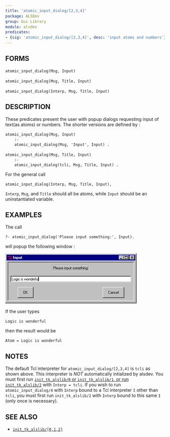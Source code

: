 ```yaml
---
title: 'atomic_input_dialog/[2,3,4]'
package: ALSDev
group: Gui Library
module: alsdev
predicates:
- {sig: 'atomic_input_dialog/[2,3,4]', desc: 'input atoms and numbers'}
---
```


## FORMS
```
atomic_input_dialog(Msg, Input)

atomic_input_dialog(Msg, Title, Input)

atomic_input_dialog(Interp, Msg, Title, Input)
```
## DESCRIPTION

These predicates present the user with popup dialogs requesting input of text(as atoms) or numbers. The shorter versions are defined by :
```
atomic_input_dialog(Msg, Input)
    :-
    atomic_input_dialog(Msg, 'Input', Input) .

atomic_input_dialog(Msg, Title, Input)
    :-
    atomic_input_dialog(tcli, Msg, Title, Input) .
```
For the general call
```
atomic_input_dialog(Interp, Msg, Title, Input),
```
`Interp`, `Msg`, and `Title` should all be atoms, while `Input` should be an uninstantiated variable.


## EXAMPLES

The call
```
?- atomic_input_dialog('Please input something:', Input).
```
will popup the following window :

![](images/atomic_input.gif)

If the user types
```
Logic is wonderful
```
then the result would be
```
Atom = Logic is wonderful
```
## NOTES

The default Tcl interpreter for `atomic_input_dialog/[2,3,4]` is `tcli` as shown above.  This interpreter is *_NOT_* automatically intialized by alsdev.  You must first run [`init_tk_alslib/0` or `init_tk_alslib/1`, or run `init_tk_alslib/2`](init_tk_alslib.html) with `Interp = tcli`.  If you wish to run `atomic_input_dialog/4` with `Interp` bound to a Tcl interpreter `I` other than `tcli`, you must first run `init_tk_alslib/2` with `Interp` bound to this same `I` (only once is necessary).

## SEE ALSO

- [`init_tk_alslib/[0,1,2]`](init_tk_alslib.html)
